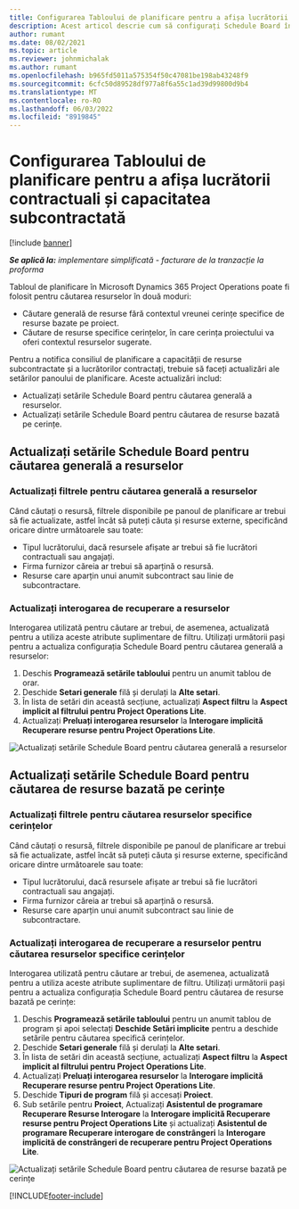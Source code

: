 ```yaml
---
title: Configurarea Tabloului de planificare pentru a afișa lucrătorii contractuali și capacitatea subcontractată
description: Acest articol descrie cum să configurați Schedule Board în Microsoft Dynamics 365 Project Operations pentru a arăta capacitatea de resurse subcontractate atunci când personalul este necesar pentru resursele proiectului.
author: rumant
ms.date: 08/02/2021
ms.topic: article
ms.reviewer: johnmichalak
ms.author: rumant
ms.openlocfilehash: b965fd5011a575354f50c47081be198ab43248f9
ms.sourcegitcommit: 6cfc50d89528df977a8f6a55c1ad39d99800d9b4
ms.translationtype: MT
ms.contentlocale: ro-RO
ms.lasthandoff: 06/03/2022
ms.locfileid: "8919845"
---
```

# <a name="configure-schedule-board-to-show-contract-workers-and-subcontracted-capacity"></a>Configurarea Tabloului de planificare pentru a afișa lucrătorii contractuali și capacitatea subcontractată 

[!include [banner](../../includes/dataverse-preview.md)]

_**Se aplică la:** implementare simplificată - facturare de la tranzacție la proforma_

Tabloul de planificare în Microsoft Dynamics 365 Project Operations poate fi folosit pentru căutarea resurselor în două moduri:

- Căutare generală de resurse fără contextul vreunei cerințe specifice de resurse bazate pe proiect.
- Căutare de resurse specifice cerințelor, în care cerința proiectului va oferi contextul resurselor sugerate.

Pentru a notifica consiliul de planificare a capacității de resurse subcontractate și a lucrătorilor contractați, trebuie să faceți actualizări ale setărilor panoului de planificare. Aceste actualizări includ: 
- Actualizați setările Schedule Board pentru căutarea generală a resurselor.
- Actualizați setările Schedule Board pentru căutarea de resurse bazată pe cerințe.

## <a name="update-schedule-board-settings-for-general-resource-search"></a>Actualizați setările Schedule Board pentru căutarea generală a resurselor
### <a name="update-filters-for-general-resource-search"></a>Actualizați filtrele pentru căutarea generală a resurselor
Când căutați o resursă, filtrele disponibile pe panoul de planificare ar trebui să fie actualizate, astfel încât să puteți căuta și resurse externe, specificând oricare dintre următoarele sau toate:
  - Tipul lucrătorului, dacă resursele afișate ar trebui să fie lucrători contractuali sau angajați.
  - Firma furnizor căreia ar trebui să aparțină o resursă.
  - Resurse care aparțin unui anumit subcontract sau linie de subcontractare.
    
### <a name="update-retrieve-resource-query"></a>Actualizați interogarea de recuperare a resurselor
Interogarea utilizată pentru căutare ar trebui, de asemenea, actualizată pentru a utiliza aceste atribute suplimentare de filtru. Utilizați următorii pași pentru a actualiza configurația Schedule Board pentru căutarea generală a resurselor:  
1. Deschis **Programează setările tabloului** pentru un anumit tablou de orar.
2. Deschide **Setari generale** filă și derulați la **Alte setari**.
3. În lista de setări din această secțiune, actualizați **Aspect filtru** la **Aspect implicit al filtrului pentru Project Operations Lite**.
4. Actualizați **Preluați interogarea resurselor** la **Interogare implicită Recuperare resurse pentru Project Operations Lite**.

![Actualizați setările Schedule Board pentru căutarea generală a resurselor](../media/BoardSettings.png)  

## <a name="update-schedule-board-settings-for-requirementbased-resource-search"></a>Actualizați setările Schedule Board pentru căutarea de resurse bazată pe cerințe
### <a name="update-filters-for-requirement-specific-resource-search"></a>Actualizați filtrele pentru căutarea resurselor specifice cerințelor 
Când căutați o resursă, filtrele disponibile pe panoul de planificare ar trebui să fie actualizate, astfel încât să puteți căuta și resurse externe, specificând oricare dintre următoarele sau toate:
 - Tipul lucrătorului, dacă resursele afișate ar trebui să fie lucrători contractuali sau angajați.
 - Firma furnizor căreia ar trebui să aparțină o resursă.
 - Resurse care aparțin unui anumit subcontract sau linie de subcontractare.

### <a name="update-retrieve-resource-query-for-requirement-specific-resource-search"></a>Actualizați interogarea de recuperare a resurselor pentru căutarea resurselor specifice cerințelor 
Interogarea utilizată pentru căutare ar trebui, de asemenea, actualizată pentru a utiliza aceste atribute suplimentare de filtru. Utilizați următorii pași pentru a actualiza configurația Schedule Board pentru căutarea de resurse bazată pe cerințe:

1. Deschis **Programează setările tabloului** pentru un anumit tablou de program și apoi selectați **Deschide Setări implicite** pentru a deschide setările pentru căutarea specifică cerințelor.
2. Deschide **Setari generale** filă și derulați la **Alte setari**.
3. În lista de setări din această secțiune, actualizați **Aspect filtru** la **Aspect implicit al filtrului pentru Project Operations Lite**.
4. Actualizați **Preluați interogarea resurselor** la **Interogare implicită Recuperare resurse pentru Project Operations Lite**.
5. Deschide **Tipuri de program** filă și accesați **Proiect**.
6. Sub setările pentru **Proiect**, Actualizați **Asistentul de programare Recuperare Resurse Interogare** la **Interogare implicită Recuperare resurse pentru Project Operations Lite** și actualizați **Asistentul de programare Recuperare interogare de constrângeri** la **Interogare implicită de constrângeri de recuperare pentru Project Operations Lite**.

![Actualizați setările Schedule Board pentru căutarea de resurse bazată pe cerințe](../media/SASettings.png)  

[!INCLUDE[footer-include](../../includes/footer-banner.md)]
